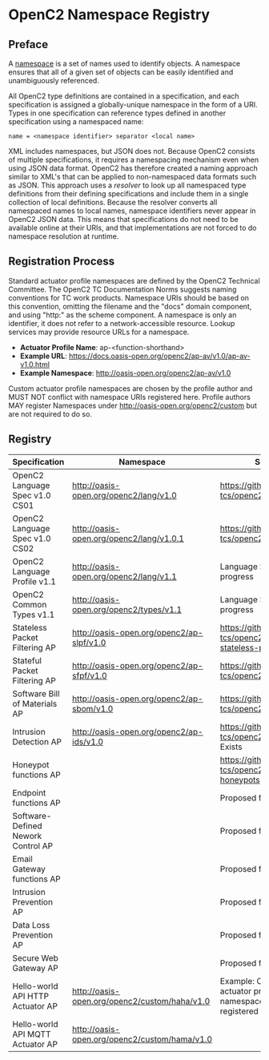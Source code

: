 # OpenC2 Namespace Registry
## Preface
A [namespace](https://en.wikipedia.org/wiki/Namespace) is a set of names used to identify objects.
A namespace ensures that all of a given set of objects can be easily identified and unambiguously referenced.

All OpenC2 type definitions are contained in a specification, and each specification is assigned a globally-unique
namespace in the form of a URI.  Types in one specification can reference types defined in another
specification using a namespaced name:

    name = <namespace identifier> separator <local name>

XML includes namespaces, but JSON does not.  Because OpenC2 consists of multiple specifications,
it requires a namespacing mechanism even when using JSON data format.
OpenC2 has therefore created a naming approach similar to XML's that can be applied to non-namespaced
data formats such as JSON. This approach uses a *resolver* to look up all namespaced type definitions
from their defining specifications and include them in a single collection of local definitions.
Because the resolver converts all namespaced names to local names, namespace identifiers never appear
in OpenC2 JSON data. This means that specifications do not need to be available online at their URIs,
and that implementations are not forced to do namespace resolution at runtime.

## Registration Process
Standard actuator profile namespaces are defined by the OpenC2 Technical Committee. The OpenC2 TC Documentation Norms
suggests naming conventions for TC work products. Namespace URIs should be based on this convention, omitting
the filename and the "docs" domain component, and using "http:" as the scheme component. A namespace is only
an identifier, it does not refer to a network-accessible resource.  Lookup services may provide resource URLs
for a namespace.

* **Actuator Profile Name**: ap-\<function-shorthand\>
* **Example URL**: https://docs.oasis-open.org/openc2/ap-av/v1.0/ap-av-v1.0.html
* **Example Namespace**: http://oasis-open.org/openc2/ap-av/v1.0

Custom actuator profile namespaces are chosen by the profile author and MUST NOT conflict with namespace URIs registered here.
Profile authors MAY register Namespaces under http://oasis-open.org/openc2/custom but are not required to do so.

## Registry
| Specification | Namespace | Source |
| ------------- | --------- | ------ |
| OpenC2 Language Spec v1.0 CS01    | http://oasis-open.org/openc2/lang/v1.0        | https://github.com/oasis-tcs/openc2-oc2ls |
| OpenC2 Language Spec v1.0 CS02    | http://oasis-open.org/openc2/lang/v1.0.1      | https://github.com/oasis-tcs/openc2-oc2ls |
| OpenC2 Language Profile v1.1      | http://oasis-open.org/openc2/lang/v1.1        | Language SC - Work in progress |
| OpenC2 Common Types v1.1          | http://oasis-open.org/openc2/types/v1.1       | Language SC - Work in progress |
| Stateless Packet Filtering AP     | http://oasis-open.org/openc2/ap-slpf/v1.0     | https://github.com/oasis-tcs/openc2-apsc-stateless-packet-filter |
| Stateful Packet Filtering AP      | http://oasis-open.org/openc2/ap-sfpf/v1.0     | https://github.com/oasis-tcs/openc2-ap-sfpf |
| Software Bill of Materials AP     | http://oasis-open.org/openc2/ap-sbom/v1.0     | https://github.com/oasis-tcs/openc2-ap-sbom |
| Intrusion Detection AP            | http://oasis-open.org/openc2/ap-ids/v1.0      | https://github.com/oasis-tcs/openc2-ap-ids Repo Exists |
| Honeypot functions AP             |                                               | https://github.com/oasis-tcs/openc2-ap-honeypots Repo Exists |
| Endpoint functions AP             |                                               | Proposed for LS |
| Software-Defined Nework Control AP|                                               | Proposed for LS |
| Email Gateway functions AP        |                                               | Proposed for LS |
| Intrusion Prevention AP           |                                               | Proposed for LS |
| Data Loss Prevention AP           |                                               | Proposed for LS |
| Secure Web Gateway AP             |                                               | Proposed for LS |
| Hello-world API HTTP Actuator AP  | http://oasis-open.org/openc2/custom/haha/v1.0 | Example: Custom actuator profile namespaces may be registered |
| Hello-world API MQTT Actuator AP  | http://oasis-open.org/openc2/custom/hama/v1.0 | |

